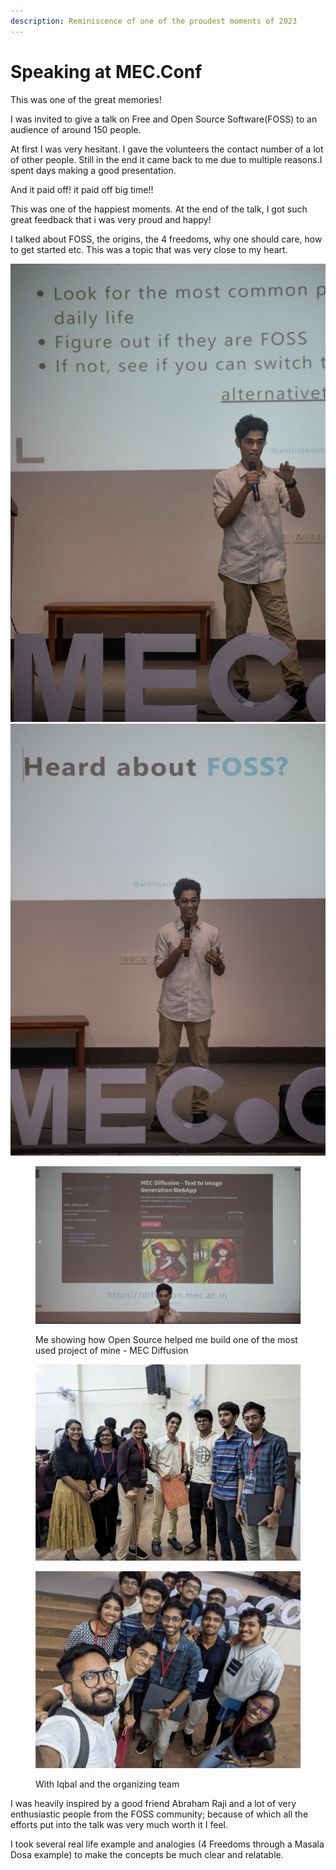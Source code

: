 ```yaml
---
description: Reminiscence of one of the proudest moments of 2023
---
```


# Speaking at MEC.Conf

This was one of the great memories!

I was invited to give a talk on Free and Open Source Software(FOSS) to an audience of around 150 people.&#x20;

At first I was very hesitant. I gave the volunteers the contact number of a lot of other people. Still in the end it came back to me due to multiple reasons.I spent days making a good presentation.

And it paid off! it paid off big time!!



​This was one of the happiest moments. At the end of the talk, I got such great feedback that i was very proud and happy!

I talked about FOSS, the origins, the 4 freedoms, why one should care, how to get started etc. This was a topic that was very close to my heart.





​​​![](<../.gitbook/assets/image (4).png>)![](<../.gitbook/assets/image (5).png>)



<figure><img src="../.gitbook/assets/image.png" alt=""><figcaption><p>Me showing how Open Source helped me build one of the most used project of mine - MEC Diffusion​</p></figcaption></figure>



<figure><img src="../.gitbook/assets/image (1).png" alt=""><figcaption></figcaption></figure>



<figure><img src="../.gitbook/assets/image (2).png" alt=""><figcaption><p>With Iqbal and the organizing team</p></figcaption></figure>



&#x20;I was heavily inspired by a good friend Abraham Raji and a lot of very enthusiastic people from the FOSS community; because of which all the efforts put into the talk was very much worth it I feel.&#x20;

I took several real life example and analogies (4 Freedoms through a Masala Dosa example) to make the concepts be much clear and relatable.




